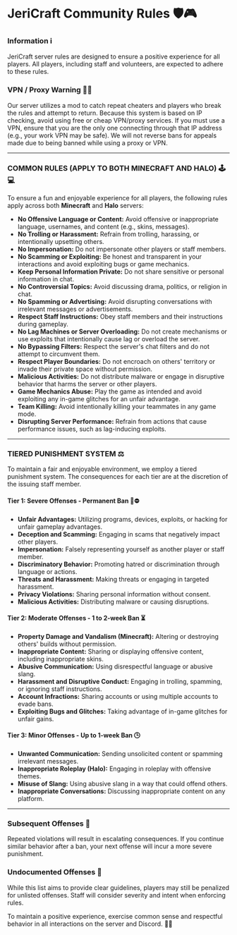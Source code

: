# JeriCraft Community Rules 🛡️🎮

### Information ℹ️

JeriCraft server rules are designed to ensure a positive experience for all players. All players, including staff and volunteers, are expected to adhere to these rules.

### VPN / Proxy Warning 🚫🌐

Our server utilizes a mod to catch repeat cheaters and players who break the rules and attempt to return. Because this system is based on IP checking, avoid using free or cheap VPN/proxy services. If you must use a VPN, ensure that you are the only one connecting through that IP address (e.g., your work VPN may be safe). We will not reverse bans for appeals made due to being banned while using a proxy or VPN.

---

### COMMON RULES (APPLY TO BOTH MINECRAFT AND HALO) 🕹️💻

To ensure a fun and enjoyable experience for all players, the following rules apply across both **Minecraft** and **Halo** servers:

- **No Offensive Language or Content:** Avoid offensive or inappropriate language, usernames, and content (e.g., skins, messages).
- **No Trolling or Harassment:** Refrain from trolling, harassing, or intentionally upsetting others.
- **No Impersonation:** Do not impersonate other players or staff members.
- **No Scamming or Exploiting:** Be honest and transparent in your interactions and avoid exploiting bugs or game mechanics.
- **Keep Personal Information Private:** Do not share sensitive or personal information in chat.
- **No Controversial Topics:** Avoid discussing drama, politics, or religion in chat.
- **No Spamming or Advertising:** Avoid disrupting conversations with irrelevant messages or advertisements.
- **Respect Staff Instructions:** Obey staff members and their instructions during gameplay.
- **No Lag Machines or Server Overloading:** Do not create mechanisms or use exploits that intentionally cause lag or overload the server.
- **No Bypassing Filters:** Respect the server's chat filters and do not attempt to circumvent them.
- **Respect Player Boundaries:** Do not encroach on others' territory or invade their private space without permission.
- **Malicious Activities:** Do not distribute malware or engage in disruptive behavior that harms the server or other players.
- **Game Mechanics Abuse:** Play the game as intended and avoid exploiting any in-game glitches for an unfair advantage.
- **Team Killing:** Avoid intentionally killing your teammates in any game mode.
- **Disrupting Server Performance:** Refrain from actions that cause performance issues, such as lag-inducing exploits.

---

### TIERED PUNISHMENT SYSTEM ⚖️

To maintain a fair and enjoyable environment, we employ a tiered punishment system. The consequences for each tier are at the discretion of the issuing staff member.

#### **Tier 1: Severe Offenses - Permanent Ban** 🚨⛔

- **Unfair Advantages:** Utilizing programs, devices, exploits, or hacking for unfair gameplay advantages.
- **Deception and Scamming:** Engaging in scams that negatively impact other players.
- **Impersonation:** Falsely representing yourself as another player or staff member.
- **Discriminatory Behavior:** Promoting hatred or discrimination through language or actions.
- **Threats and Harassment:** Making threats or engaging in targeted harassment.
- **Privacy Violations:** Sharing personal information without consent.
- **Malicious Activities:** Distributing malware or causing disruptions.

#### **Tier 2: Moderate Offenses - 1 to 2-week Ban** ⏳

- **Property Damage and Vandalism (Minecraft):** Altering or destroying others' builds without permission.
- **Inappropriate Content:** Sharing or displaying offensive content, including inappropriate skins.
- **Abusive Communication:** Using disrespectful language or abusive slang.
- **Harassment and Disruptive Conduct:** Engaging in trolling, spamming, or ignoring staff instructions.
- **Account Infractions:** Sharing accounts or using multiple accounts to evade bans.
- **Exploiting Bugs and Glitches:** Taking advantage of in-game glitches for unfair gains.

#### **Tier 3: Minor Offenses - Up to 1-week Ban** 🕒

- **Unwanted Communication:** Sending unsolicited content or spamming irrelevant messages.
- **Inappropriate Roleplay (Halo):** Engaging in roleplay with offensive themes.
- **Misuse of Slang:** Using abusive slang in a way that could offend others.
- **Inappropriate Conversations:** Discussing inappropriate content on any platform.

---

### Subsequent Offenses 🔁

Repeated violations will result in escalating consequences. If you continue similar behavior after a ban, your next offense will incur a more severe punishment.

### Undocumented Offenses 🚨

While this list aims to provide clear guidelines, players may still be penalized for unlisted offenses. Staff will consider severity and intent when enforcing rules.

To maintain a positive experience, exercise common sense and respectful behavior in all interactions on the server and Discord. 🌟👾
